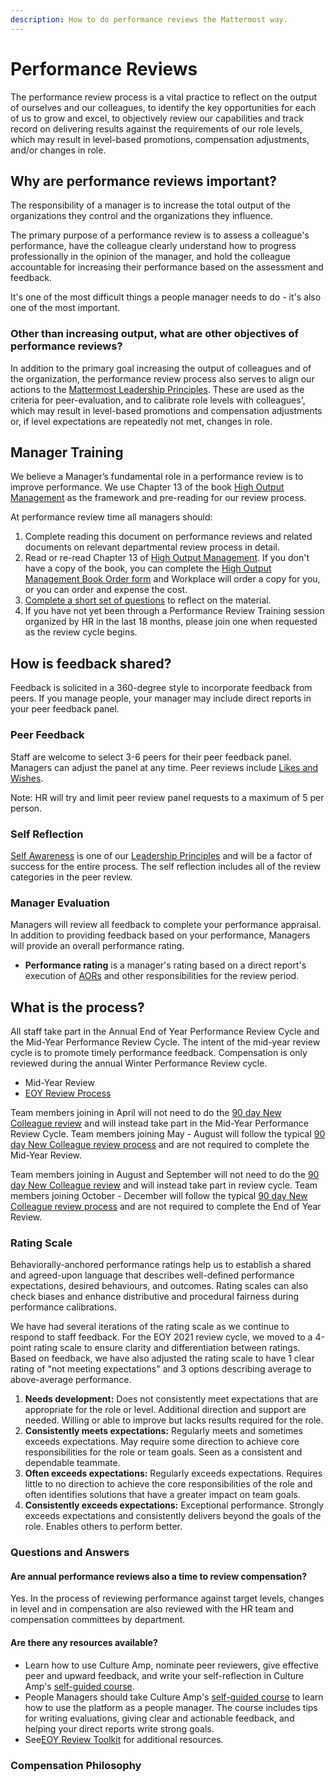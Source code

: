 ```yaml
---
description: How to do performance reviews the Mattermost way.
---
```


# Performance Reviews

The performance review process is a vital practice to reflect on the output of ourselves and our colleagues, to identify the key opportunities for each of us to grow and excel, to objectively review our capabilities and track record on delivering results against the requirements of our role levels, which may result in level-based promotions, compensation adjustments, and/or changes in role.

## Why are performance reviews important?

The responsibility of a manager is to increase the total output of the organizations they control and the organizations they influence.

The primary purpose of a performance review is to assess a colleague's performance, have the colleague clearly understand how to progress professionally in the opinion of the manager, and hold the colleague accountable for increasing their performance based on the assessment and feedback.

It's one of the most difficult things a people manager needs to do - it's also one of the most important.

### Other than increasing output, what are other objectives of performance reviews?

In addition to the primary goal increasing the output of colleagues and of the organization, the performance review process also serves to align our actions to the [Mattermost Leadership Principles](../../../../company/about-mattermost/#leadership-principles). These are used as the criteria for peer-evaluation, and to calibrate role levels with colleagues', which may result in level-based promotions and compensation adjustments or, if level expectations are repeatedly not met, changes in role.

## Manager Training

We believe a Manager’s fundamental role in a performance review is to improve performance. We use Chapter 13 of the book [High Output Management](https://www.amazon.com/High-Output-Management-Andrew-Grove-ebook/dp/B015VACHOK) as the framework and pre-reading for our review process.

At performance review time all managers should:

1. Complete reading this document on performance reviews and related documents on relevant departmental review process in detail.
2. Read or re-read Chapter 13 of [High Output Management](https://www.amazon.com/High-Output-Management-Andrew-Grove-ebook/dp/B015VACHOK). If you don't have a copy of the book, you can complete the [High Output Management Book Order form](https://forms.gle/J2Aio3Lv1eK74ob3A) and Workplace will order a copy for you, or you can order and expense the cost.
3. [Complete a short set of questions](https://forms.gle/uG8VvFGcpSfQMdvz6) to reflect on the material.
4. If you have not yet been through a Performance Review Training session organized by HR in the last 18 months, please join one when requested as the review cycle begins.

## How is feedback shared?

Feedback is solicited in a 360-degree style to incorporate feedback from peers. If you manage people, your manager may include direct reports in your peer feedback panel.

### Peer Feedback

Staff are welcome to select 3-6 peers for their peer feedback panel. Managers can adjust the panel at any time. Peer reviews include [Likes and Wishes](https://handbook.mattermost.com/company/about-mattermost/mindsets#likes-and-wishes).

Note: HR will try and limit peer review panel requests to a maximum of 5 per person.

### Self Reflection

[Self Awareness](https://handbook.mattermost.com/company/about-mattermost#leadership-principles) is one of our [Leadership Principles](https://handbook.mattermost.com/company/about-mattermost#leadership-principles) and will be a factor of success for the entire process. The self reflection includes all of the review categories in the peer review.

### Manager Evaluation

Managers will review all feedback to complete your performance appraisal. In addition to providing feedback based on your performance, Managers will provide an overall performance rating. 

* **Performance rating** is a manager's rating based on a direct report's execution of [AORs](https://handbook.mattermost.com/operations/operations/areas-of-responsibility) and other responsibilities for the review period.

## What is the process?

All staff take part in the Annual End of Year Performance Review Cycle and the Mid-Year Performance Review Cycle. The intent of the mid-year review cycle is to promote timely performance feedback. Compensation is only reviewed during the annual Winter Performance Review cycle.

* Mid-Year Review
* [EOY Review Process](https://handbook.mattermost.com/operations/people/performance-reviews-50/formal-review-process)

Team members joining in April will not need to do the [90 day New Colleague review](https://handbook.mattermost.com/contributors/onboarding#new-colleague-90-day-feedback-process) and will instead take part in the Mid-Year Performance Review Cycle. Team members joining May - August will follow the typical [90 day New Colleague review process](https://handbook.mattermost.com/contributors/onboarding#new-colleague-90-day-feedback-process) and are not required to complete the Mid-Year Review.

Team members joining in August and September will not need to do the [90 day New Colleague review](https://handbook.mattermost.com/contributors/onboarding#new-colleague-90-day-feedback-process) and will instead take part in review cycle. Team members joining October - December will follow the typical [90 day New Colleague review process](https://handbook.mattermost.com/contributors/onboarding#new-colleague-90-day-feedback-process) and are not required to complete the End of Year Review.

### Rating Scale

Behaviorally-anchored performance ratings help us to establish a shared and agreed-upon language that describes well-defined performance expectations, desired behaviours, and outcomes. Rating scales can also check biases and enhance distributive and procedural fairness during performance calibrations.

We have had several iterations of the rating scale as we continue to respond to staff feedback. For the EOY 2021 review cycle, we moved to a 4-point rating scale to ensure clarity and differentiation between ratings. Based on feedback, we have also adjusted the rating scale to have 1 clear rating of "not meeting expectations" and 3 options describing average to above-average performance. 

1. **Needs development:** Does not consistently meet expectations that are appropriate for the role or level. Additional direction and support are needed. Willing or able to improve but lacks results required for the role. 
2. **Consistently meets expectations:** Regularly meets and sometimes exceeds expectations. May require some direction to achieve core responsibilities for the role or team goals. Seen as a consistent and dependable teammate. 
3. **Often exceeds expectations:** Regularly exceeds expectations. Requires little to no direction to achieve the core responsibilities of the role and often identifies solutions that have a greater impact on team goals.
4. **Consistently exceeds expectations:** Exceptional performance. Strongly exceeds expectations and consistently delivers beyond the goals of the role. Enables others to perform better. 

### Questions and Answers

#### Are annual performance reviews also a time to review compensation?

Yes. In the process of reviewing performance against target levels, changes in level and in compensation are also reviewed with the HR team and compensation committees by department.

#### Are there any resources available?

* Learn how to use Culture Amp, nominate peer reviewers, give effective peer and upward feedback, and write your self-reflection in Culture Amp's [self-guided course](https://www.cultureamptraining.com/performance-reviews-for-employees).
* People Managers should take Culture Amp's [self-guided course](https://www.cultureamptraining.com/performance-for-managers) to learn how to use the platform as a people manager. The course includes tips for writing evaluations, giving clear and actionable feedback, and helping your direct reports write strong goals.
* See[EOY Review Toolkit](https://docs.google.com/document/d/1Jj62uswZ-3yPb0gd-ixfzVKCMwv7vO2AVDLdG8N1eyw/edit?usp=sharing) for additional resources.

### Compensation Philosophy
